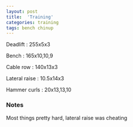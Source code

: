 ```yaml
---
layout: post
title:  'Training'
categories: training
tags: bench chinup
---
```


Deadlift  : 255x5x3

Bench : 165x10,10,9

Cable row : 140x13x3

Lateral raise : 10.5x14x3

Hammer curls  : 20x13,13,10

### Notes

Most things pretty hard, lateral raise was cheating
